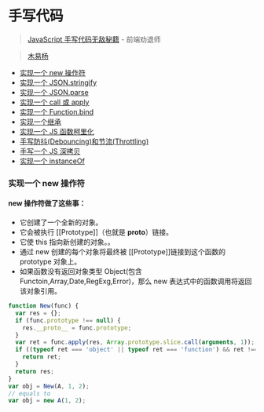 # 手写代码

> [JavaScript 手写代码无敌秘籍](https://mp.weixin.qq.com/s/v3Jb_dDBdX1-Y090v-xxwg) - 前端劝退师

> [木易杨](https://github.com/yygmind/blog)

- [实现一个 new 操作符](#new)
- [实现一个 JSON.stringify](#stringify)
- [实现一个 JSON.parse](#parse)
- [实现一个 call 或 apply](#call)
- [实现一个 Function.bind](#bind)
- [实现一个继承](#extend)
- [实现一个 JS 函数柯里化](#cury)
- [手写防抖(Debouncing)和节流(Throttling)](#debounce)
- [手写一个 JS 深拷贝](#deepcopy)
- [实现一个 instanceOf](#instanceOf)

### <span id="new">实现一个 new 操作符</span>

#### new 操作符做了这些事：

- 它创建了一个全新的对象。
- 它会被执行 [[Prototype]]（也就是 **proto**）链接。
- 它使 this 指向新创建的对象。。
- 通过 new 创建的每个对象将最终被 [[Prototype]]链接到这个函数的 prototype 对象上。
- 如果函数没有返回对象类型 Object(包含 Functoin,Array,Date,RegExg,Error)，那么 new 表达式中的函数调用将返回该对象引用。

```javascript
function New(func) {
  var res = {};
  if (func.prototype !== null) {
    res.__proto__ = func.prototype;
  }
  var ret = func.apply(res, Array.prototype.slice.call(arguments, 1));
  if ((typeof ret === 'object' || typeof ret === 'function') && ret !== null) {
    return ret;
  }
  return res;
}
var obj = New(A, 1, 2);
// equals to
var obj = new A(1, 2);
```
